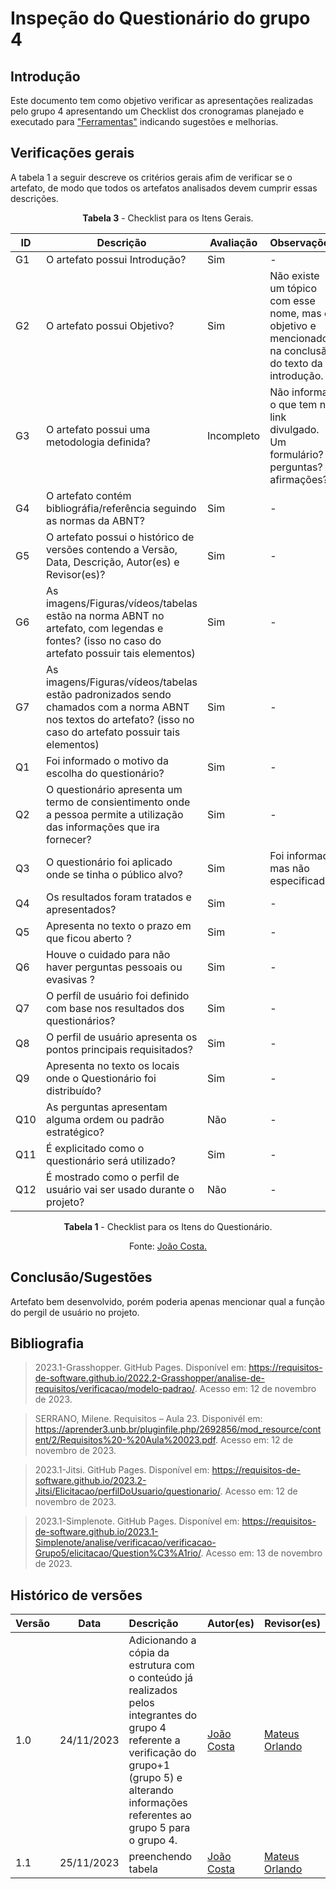 # Inspeção do Questionário do grupo 4

## Introdução
Este documento tem como objetivo verificar as apresentações realizadas pelo grupo 4 apresentando um Checklist dos cronogramas planejado e executado para  ["Ferramentas"](https://requisitos-de-software.github.io/2023.2-e-Titulo/elicitacao/tecnicas/questionario/) indicando sugestões e melhorias.


## Verificações gerais
A tabela 1 a seguir descreve os critérios gerais afim de verificar se o artefato, de modo que todos os artefatos analisados devem cumprir essas descrições.

<center>

**Tabela 3** - Checklist para os Itens Gerais.

| ID | Descrição | Avaliação | Observações |
| ---| -------- | --------- | ------------ |
| G1  | O artefato possui Introdução? | Sim | - |
| G2  | O artefato possui Objetivo? | Sim  | Não existe um tópico com esse nome, mas o objetivo e mencionado na conclusão do texto da introdução. |
| G3  | O artefato possui uma metodologia definida? | Incompleto | Não informa o que tem no link divulgado. Um formulário? perguntas? afirmações? |
| G4  | O artefato contém bibliográfia/referência seguindo as normas da ABNT? | Sim | - |
| G5  | O artefato possui o histórico de versões contendo a Versão, Data, Descrição, Autor(es) e Revisor(es)? | Sim | - |
| G6  | As imagens/Figuras/vídeos/tabelas estão na norma ABNT no artefato, com legendas e fontes? (isso no caso do artefato possuir tais elementos) | Sim | - |
| G7  | As imagens/Figuras/vídeos/tabelas estão padronizados sendo chamados com a norma ABNT nos textos do artefato? (isso no caso do artefato possuir tais elementos) | Sim | - |
| Q1 | Foi informado o motivo da escolha do questionário? | Sim | - |
| Q2 | O questionário apresenta um termo de consientimento onde a pessoa permite a utilização das informações que ira fornecer? | Sim | - |
| Q3 | O questionário foi aplicado onde se tinha o público alvo? | Sim | Foi informado mas não especificado. |
| Q4 | Os resultados foram tratados e apresentados? | Sim | - |
| Q5 | Apresenta no texto o prazo em que ficou aberto ? | Sim | - |
| Q6 | Houve o cuidado para não haver perguntas pessoais ou evasivas ? | Sim | - |
| Q7 | O perfíl de usuário foi definido com base nos resultados dos questionários? | Sim | - |
| Q8 | O perfil de usuário apresenta os pontos principais requisitados? | Sim | - |
| Q9 | Apresenta no texto os locais onde o Questionário foi distribuído? | Sim | - |
| Q10 | As perguntas apresentam alguma ordem ou padrão estratégico? | Não | - |
| Q11 | É explicitado como o questionário será utilizado? | Sim | - |
| Q12 | É mostrado como o perfil de usuário vai ser usado durante o projeto? | Não | - |

**Tabela 1** - Checklist para os Itens do Questionário.

Fonte: [João Costa.](https://github.com/jvcostta)

</center>

## Conclusão/Sugestões
Artefato bem desenvolvido, porém poderia apenas mencionar qual a função do pergil de usuário no projeto.
## Bibliografia

> 2023.1-Grasshopper. GitHub Pages. Disponível em: https://requisitos-de-software.github.io/2022.2-Grasshopper/analise-de-requisitos/verificacao/modelo-padrao/. Acesso em: 12 de novembro de 2023.

> SERRANO, Milene. Requisitos – Aula 23. Disponivél em: https://aprender3.unb.br/pluginfile.php/2692856/mod_resource/content/2/Requisitos%20-%20Aula%20023.pdf. Acesso em: 12 de novembro de 2023.

> 2023.1-Jitsi. GitHub Pages. Disponível em: https://requisitos-de-software.github.io/2023.2-Jitsi/Elicitacao/perfilDoUsuario/questionario/. Acesso em: 12 de novembro de 2023.

> 2023.1-Simplenote. GitHub Pages. Disponível em: https://requisitos-de-software.github.io/2023.1-Simplenote/analise/verificacao/verificacao-Grupo5/elicitacao/Question%C3%A1rio/. Acesso em: 13 de novembro de 2023.
## Histórico de versões
| Versão | Data       | Descrição                   | Autor(es)     | Revisor(es) |
|--------|------------|:-----------------------------|---------------|-------------|
| 1.0    | 24/11/2023 | Adicionando a cópia da estrutura com o conteúdo já realizados pelos integrantes do grupo 4 referente a verificação do grupo+1 (grupo 5) e alterando informações referentes ao grupo 5 para o grupo 4. |  [João Costa](https://github.com/jvcostta)   |  [Mateus Orlando](https://github.com/MateusPy) |
| 1.1    | 25/11/2023 | preenchendo tabela |  [João Costa](https://github.com/jvcostta)   |  [Mateus Orlando](https://github.com/MateusPy) |
